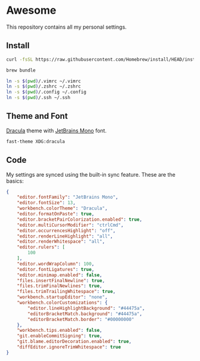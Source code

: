 # Awesome

This repository contains all my personal settings.

## Install

```sh
curl -fsSL https://raw.githubusercontent.com/Homebrew/install/HEAD/install.sh | bash

brew bundle

ln -s $(pwd)/.vimrc ~/.vimrc
ln -s $(pwd)/.zshrc ~/.zshrc
ln -s $(pwd)/.config ~/.config
ln -s $(pwd)/.ssh ~/.ssh
```

## Theme and Font

[Dracula](https://draculatheme.com) theme with [JetBrains Mono](https://www.jetbrains.com/lp/mono/) font.

```sh
fast-theme XDG:dracula
```

## Code

My settings are synced using the built-in sync feature. These are the basics:

```json
{
	"editor.fontFamily": "JetBrains Mono",
	"editor.fontSize": 13,
	"workbench.colorTheme": "Dracula",
	"editor.formatOnPaste": true,
	"editor.bracketPairColorization.enabled": true,
	"editor.multiCursorModifier": "ctrlCmd",
	"editor.occurrencesHighlight": "off",
	"editor.renderLineHighlight": "all",
	"editor.renderWhitespace": "all",
	"editor.rulers": [
		100
	],
	"editor.wordWrapColumn": 100,
	"editor.fontLigatures": true,
	"editor.minimap.enabled": false,
	"files.insertFinalNewline": true,
	"files.trimFinalNewlines": true,
	"files.trimTrailingWhitespace": true,
	"workbench.startupEditor": "none",
	"workbench.colorCustomizations": {
		"editor.lineHighlightBackground": "#44475a",
		"editorBracketMatch.background": "#44475a",
		"editorBracketMatch.border": "#00000000"
	},
	"workbench.tips.enabled": false,
	"git.enableCommitSigning": true,
	"git.blame.editorDecoration.enabled": true,
	"diffEditor.ignoreTrimWhitespace": true
}
```
